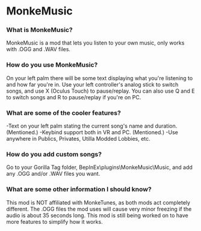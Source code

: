 # MonkeMusic
### What is MonkeMusic?
MonkeMusic is a mod that lets you listen to your own music, only works with .OGG and .WAV files.

### How do you use MonkeMusic?
On your left palm there will be some text displaying what you're listening to and how far you're in.
Use your left controller's analog stick to switch songs, and use X (Oculus Touch) to pause/replay.
You can also use Q and E to switch songs and R to pause/replay if you're on PC.

### What are some of the cooler features?
 -Text on your left palm stating the current song's name and duration. (Mentioned.)
 -Keybind support both in VR and PC. (Mentioned.)
 -Use anywhere in Publics, Privates, Utilla Modded Lobbies, etc.

### How do you add custom songs?
Go to your Gorilla Tag folder, BepInEx\plugins\MonkeMusic\Music, and add any .OGG and/or .WAV files you want.

### What are some other information I should know?
This mod is NOT affiliated with MonkeTunes, as both mods act completely different.
The .OGG files the mod uses will cause very minor freezing if the audio is about 35 seconds long.
This mod is still being worked on to have more features to simplify how it works.

